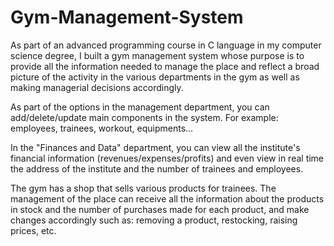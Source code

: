 # Gym-Management-System
As part of an advanced programming course in C language in my computer science degree, I built a gym management system whose purpose is to provide all the information needed to manage the place and reflect a broad picture of the activity in the various departments in the gym as well as making managerial decisions accordingly.

As part of the options in the management department, you can add/delete/update main components in the system. For example: employees, trainees, workout, equipments...

In the "Finances and Data" department, you can view all the institute's financial information (revenues/expenses/profits) and even view in real time the address of the institute and the number of trainees and employees.

The gym has a shop that sells various products for trainees. The management of the place can receive all the information about the products in stock and the number of purchases made for each product, and make changes accordingly such as: removing a product, restocking, raising prices, etc.

